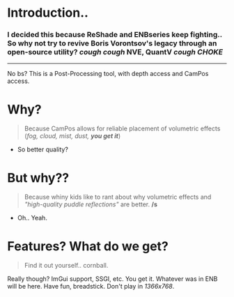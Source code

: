 # Introduction..
### I decided this because ReShade and ENBseries keep fighting.. So why not try to revive Boris Vorontsov's legacy through an open-source utility? *cough cough* NVE, QuantV *cough CHOKE*
---
No bs? This is a Post-Processing tool, with depth access and CamPos access.
# Why?
> Because CamPos allows for reliable placement of volumetric effects (*fog, cloud, mist, dust,* ***you get it***)
- So better quality?
# But why??
> Because whiny kids like to rant about why volumetric effects and *"high-quality puddle reflections"* are better. **/s**
- Oh.. Yeah.
# Features? What do we get?
> Find it out yourself.. cornball.

Really though? ImGui support, SSGI, etc. You get it. Whatever was in ENB will be here. Have fun, breadstick. Don't play in *1366x768*.
